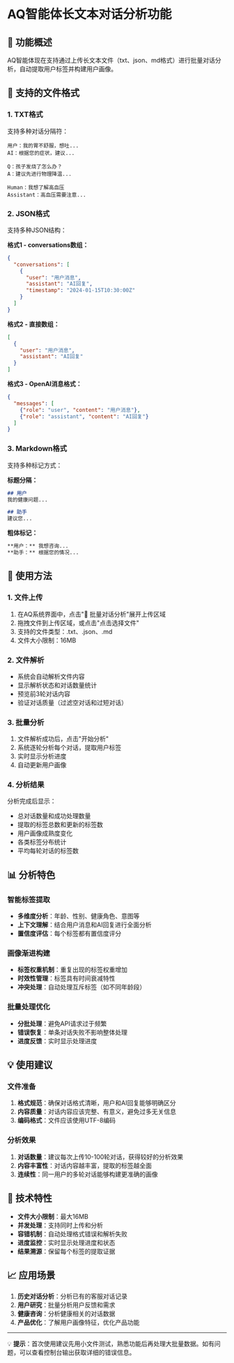 # AQ智能体长文本对话分析功能

## 🎯 功能概述

AQ智能体现在支持通过上传长文本文件（txt、json、md格式）进行批量对话分析，自动提取用户标签并构建用户画像。

## 📁 支持的文件格式

### 1. TXT格式
支持多种对话分隔符：
```
用户：我的胃不舒服，想吐...
AI：根据您的症状，建议...

Q：孩子发烧了怎么办？
A：建议先进行物理降温...

Human：我想了解高血压
Assistant：高血压需要注意...
```

### 2. JSON格式
支持多种JSON结构：

**格式1 - conversations数组：**
```json
{
  "conversations": [
    {
      "user": "用户消息",
      "assistant": "AI回复",
      "timestamp": "2024-01-15T10:30:00Z"
    }
  ]
}
```

**格式2 - 直接数组：**
```json
[
  {
    "user": "用户消息",
    "assistant": "AI回复"
  }
]
```

**格式3 - OpenAI消息格式：**
```json
{
  "messages": [
    {"role": "user", "content": "用户消息"},
    {"role": "assistant", "content": "AI回复"}
  ]
}
```

### 3. Markdown格式
支持多种标记方式：

**标题分隔：**
```markdown
## 用户
我的健康问题...

## 助手
建议您...
```

**粗体标记：**
```markdown
**用户：** 我想咨询...
**助手：** 根据您的情况...
```

## 🚀 使用方法

### 1. 文件上传
1. 在AQ系统界面中，点击"📁 批量对话分析"展开上传区域
2. 拖拽文件到上传区域，或点击"点击选择文件"
3. 支持的文件类型：.txt、.json、.md
4. 文件大小限制：16MB

### 2. 文件解析
- 系统会自动解析文件内容
- 显示解析状态和对话数量统计
- 预览前3轮对话内容
- 验证对话质量（过滤空对话和过短对话）

### 3. 批量分析
1. 文件解析成功后，点击"开始分析"
2. 系统逐轮分析每个对话，提取用户标签
3. 实时显示分析进度
4. 自动更新用户画像

### 4. 分析结果
分析完成后显示：
- 总对话数量和成功处理数量
- 提取的标签总数和更新的标签数
- 用户画像成熟度变化
- 各类标签分布统计
- 平均每轮对话的标签数

## 📊 分析特色

### 智能标签提取
- **多维度分析**：年龄、性别、健康角色、意图等
- **上下文理解**：结合用户消息和AI回复进行全面分析
- **置信度评估**：每个标签都有置信度评分

### 画像渐进构建
- **标签权重机制**：重复出现的标签权重增加
- **时效性管理**：标签具有时间衰减特性
- **冲突处理**：自动处理互斥标签（如不同年龄段）

### 批量处理优化
- **分批处理**：避免API请求过于频繁
- **错误恢复**：单条对话失败不影响整体处理
- **进度反馈**：实时显示处理进度

## 💡 使用建议

### 文件准备
1. **格式规范**：确保对话格式清晰，用户和AI回复能够明确区分
2. **内容质量**：对话内容应该完整、有意义，避免过多无关信息
3. **编码格式**：文件应该使用UTF-8编码

### 分析效果
1. **对话数量**：建议每次上传10-100轮对话，获得较好的分析效果
2. **内容丰富性**：对话内容越丰富，提取的标签越全面
3. **连续性**：同一用户的多轮对话能够构建更准确的画像

## 🔧 技术特性

- **文件大小限制**：最大16MB
- **并发处理**：支持同时上传和分析
- **容错机制**：自动处理格式错误和解析失败
- **进度监控**：实时显示处理进度和状态
- **结果溯源**：保留每个标签的提取证据

## 📈 应用场景

1. **历史对话分析**：分析已有的客服对话记录
2. **用户研究**：批量分析用户反馈和需求
3. **健康咨询**：分析健康相关的对话数据
4. **产品优化**：了解用户画像特征，优化产品功能

---

💡 **提示**：首次使用建议先用小文件测试，熟悉功能后再处理大批量数据。如有问题，可以查看控制台输出获取详细的错误信息。
